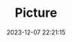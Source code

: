 ---
weight: 1
images:
- /images/edited/81.jpeg
title: Picture
date: 2023-12-07 22:21:15
tags: [luminar neo,work,24-70mm F2.8 DG DN | Art 019,ILCE-7M3,70.0]
---